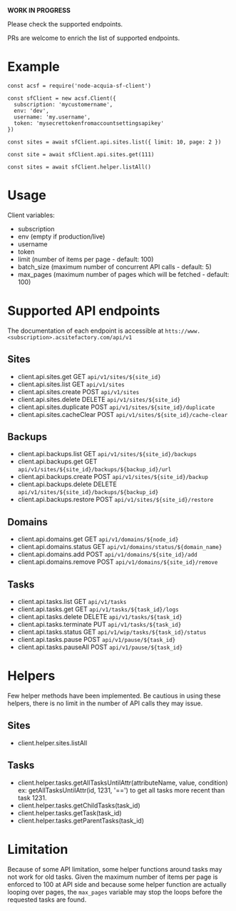 **WORK IN PROGRESS**

Please check the supported endpoints.

PRs are welcome to enrich the list of supported endpoints.

# Example

```
const acsf = require('node-acquia-sf-client')

const sfClient = new acsf.Client({
  subscription: 'mycustomername',
  env: 'dev',
  username: 'my.username',
  token: 'mysecrettokenfromaccountsettingsapikey'  
})

const sites = await sfClient.api.sites.list({ limit: 10, page: 2 })

const site = await sfClient.api.sites.get(111)

const sites = await sfClient.helper.listAll()
```

# Usage

Client variables:
 - subscription
 - env (empty if production/live)
 - username
 - token
 - limit (number of items per page - default: 100)
 - batch_size (maximum number of concurrent API calls - default: 5)
 - max_pages (maximum number of pages which will be fetched - default: 100)

# Supported API endpoints

The documentation of each endpoint is accessible at `htts://www.<subscription>.acsitefactory.com/api/v1`

## Sites
- client.api.sites.get GET `api/v1/sites/${site_id}`
- client.api.sites.list GET `api/v1/sites`
- client.api.sites.create POST `api/v1/sites`
- client.api.sites.delete DELETE `api/v1/sites/${site_id}`
- client.api.sites.duplicate POST `api/v1/sites/${site_id}/duplicate`
- client.api.sites.cacheClear POST `api/v1/sites/${site_id}/cache-clear`

## Backups
- client.api.backups.list GET `api/v1/sites/${site_id}/backups`
- client.api.backups.get GET `api/v1/sites/${site_id}/backups/${backup_id}/url`
- client.api.backups.create POST `api/v1/sites/${site_id}/backup`
- client.api.backups.delete DELETE `api/v1/sites/${site_id}/backups/${backup_id}`
- client.api.backups.restore POST `api/v1/sites/${site_id}/restore`

## Domains
- client.api.domains.get GET `api/v1/domains/${node_id}`
- client.api.domains.status GET `api/v1/domains/status/${domain_name}`
- client.api.domains.add POST `api/v1/domains/${site_id}/add`
- client.api.domains.remove POST `api/v1/domains/${site_id}/remove`

## Tasks
- client.api.tasks.list GET `api/v1/tasks`
- client.api.tasks.get GET `api/v1/tasks/${task_id}/logs`
- client.api.tasks.delete DELETE `api/v1/tasks/${task_id}`
- client.api.tasks.terminate PUT `api/v1/tasks/${task_id}`
- client.api.tasks.status GET `api/v1/wip/tasks/${task_id}/status`
- client.api.tasks.pause POST `api/v1/pause/${task_id}`
- client.api.tasks.pauseAll POST `api/v1/pause/${task_id}`

# Helpers

Few helper methods have been implemented. Be cautious in using these helpers,
there is no limit in the number of API calls they may issue.

## Sites
- client.helper.sites.listAll

## Tasks
- client.helper.tasks.getAllTasksUntilAttr(attributeName, value, condition)
ex: getAllTasksUntilAttr(id, 1231, '==') to get all tasks more recent than task 1231.
- client.helper.tasks.getChildTasks(task_id)
- client.helper.tasks.getTask(task_id)
- client.helper.tasks.getParentTasks(task_id)

# Limitation

Because of some API limitation, some helper functions around tasks may not work
for old tasks. Given the maximum number of items per page is enforced to 100 at
API side and because some helper function are actually looping over pages, the
`max_pages` variable may stop the loops before the requested tasks are found.
